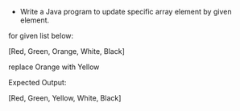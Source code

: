 * Write a Java program to update specific array element by given element.

for given list below:

[Red, Green, Orange, White, Black]

replace Orange with Yellow

Expected Output:

[Red, Green, Yellow, White, Black]
